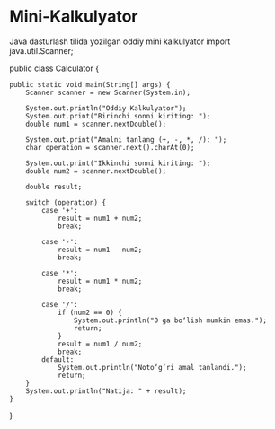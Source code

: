 # Mini-Kalkulyator
Java dasturlash tilida yozilgan oddiy mini kalkulyator
import java.util.Scanner;

public class Calculator {

    public static void main(String[] args) {
        Scanner scanner = new Scanner(System.in);

        System.out.println("Oddiy Kalkulyator");
        System.out.print("Birinchi sonni kiriting: ");
        double num1 = scanner.nextDouble();

        System.out.print("Amalni tanlang (+, -, *, /): ");
        char operation = scanner.next().charAt(0);

        System.out.print("Ikkinchi sonni kiriting: ");
        double num2 = scanner.nextDouble();

        double result;

        switch (operation) {
            case '+':
                result = num1 + num2;
                break;

            case '-':
                result = num1 - num2;
                break;

            case '*':
                result = num1 * num2;
                break;

            case '/':
                if (num2 == 0) {
                    System.out.println("0 ga bo‘lish mumkin emas.");
                    return;
                }
                result = num1 / num2;
                break;
            default:
                System.out.println("Noto‘g‘ri amal tanlandi.");
                return;
        }
        System.out.println("Natija: " + result);
    }
}
